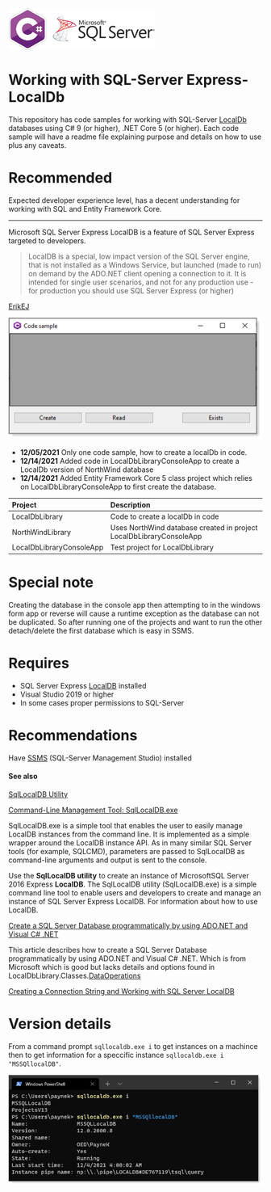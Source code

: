 ![img](assets/csharpSqlServer.png)

# Working with SQL-Server Express-LocalDb

This repository has code samples for working with SQL-Server [LocalDb](https://docs.microsoft.com/en-us/sql/database-engine/configure-windows/sql-server-express-localdb?view=sql-server-ver15) databases using C# 9 (or higher), .NET Core 5 (or higher). Each code sample will have a readme file explaining purpose and details on how to use plus any caveats.

# Recommended

Expected developer experience level, has a decent understanding for working with SQL and Entity Framework Core.

---

Microsoft SQL Server Express LocalDB is a feature of SQL Server Express targeted to developers. 

> LocalDB is a special, low impact version of the SQL Server engine, that is not installed as a Windows Service, but launched (made to run) on demand by the ADO.NET client opening a connection to it. It is intended for single user scenarios, and not for any production use - for production you should use SQL Server Express (or higher)

[ErikEJ](http://erikej.blogspot.com/2011/01/comparison-of-sql-server-compact-4-and.html)


![image](assets/screen1.png)

- **12/05/2021** Only one code sample, how to create a localDb in code. 
- **12/14/2021** Added code in LocalDbLibraryConsoleApp to create a LocalDb version of NorthWind database
- **12/14/2021** Added Entity Framework Core 5 class project which relies on LocalDbLibraryConsoleApp to first create the database.
 


| Project  | Description
| :--- | :--- |
| LocalDbLibrary | Code to create a localDb in code |
| NorthWindLibrary | Uses NorthWind database created in project LocalDbLibraryConsoleApp |
| LocalDbLibraryConsoleApp | Test project for LocalDbLibrary |

# Special note

Creating the database in the console app then attempting to in the windows form app or reverse will cause a runtime exception as the database can not be duplicated. So after running one of the projects and want to run the other detach/delete the first database which is easy in SSMS.

# Requires

- SQL Server Express [LocalDB](https://docs.microsoft.com/en-us/sql/database-engine/configure-windows/sql-server-express-localdb?view=sql-server-ver15) installed
- Visual Studio 2019 or higher
- In some cases proper permissions to SQL-Server
 
# Recommendations

Have [SSMS](https://docs.microsoft.com/en-us/sql/ssms/download-sql-server-management-studio-ssms?view=sql-server-ver15) (SQL-Server Management Studio) installed

#### See also

[SqlLocalDB Utility](https://docs.microsoft.com/en-us/sql/tools/sqllocaldb-utility?view=sql-server-ver15)

[Command-Line Management Tool: SqlLocalDB.exe](https://docs.microsoft.com/en-us/sql/relational-databases/express-localdb-instance-apis/command-line-management-tool-sqllocaldb-exe?view=sql-server-ver15)

SqlLocalDB.exe is a simple tool that enables the user to easily manage LocalDB instances from the command line. It is implemented as a simple wrapper around the LocalDB instance API. As in many similar SQL Server tools (for example, SQLCMD), parameters are passed to SqlLocalDB as command-line arguments and output is sent to the console.


Use the **SqlLocalDB utility** to create an instance of MicrosoftSQL Server 2016 Express **LocalDB**. The SqlLocalDB utility (SqlLocalDB.exe) is a simple command line tool to enable users and developers to create and manage an instance of SQL Server Express LocalDB. For information about how to use LocalDB.

[Create a SQL Server Database programmatically by using ADO.NET and Visual C# .NET](https://docs.microsoft.com/en-us/troubleshoot/dotnet/csharp/create-sql-server-database-programmatically)

This article describes how to create a SQL Server Database programmatically by using ADO.NET and Visual C# .NET. Which is from Microsoft which is good but lacks details and options found in LocalDbLibrary.Classes.[DataOperations](https://github.com/karenpayneoregon/localdb-samples/blob/master/LocalDbLibrary/Classes/DataOperations.cs)

[Creating a Connection String and Working with SQL Server LocalDB](https://docs.microsoft.com/en-us/aspnet/mvc/overview/getting-started/introduction/creating-a-connection-string)

# Version details

From a command prompt `sqllocaldb.exe i` to get instances on a machince then to get information for a speccific instance `sqllocaldb.exe i "MSSQllocalDB"`.

![img](assets/localDbInfo.png)


 



